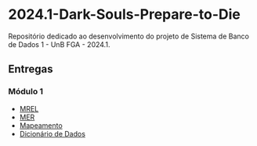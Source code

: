 # 2024.1-Dark-Souls-Prepare-to-Die

Repositório dedicado ao desenvolvimento do projeto de Sistema de Banco de Dados 1 - UnB FGA - 2024.1.

## Entregas

### **Módulo 1**

- [MREL](https://github.com/SBD1/2024.1-Dark-Souls-Prepare-to-Die/blob/main/docs/modelagem/mrel/mrel_DarkSouls.png)
- [MER](https://github.com/SBD1/2024.1-Dark-Souls-Prepare-to-Die/blob/main/docs/modelagem/mer/mer.md)
- [Mapeamento](https://github.com/SBD1/2024.1-Dark-Souls-Prepare-to-Die/blob/main/docs/modelagem/mapeamento/mapeamento.md)
- [Dicionário de Dados](https://github.com/SBD1/2024.1-Dark-Souls-Prepare-to-Die/blob/main/docs/modelagem/dd/dd.md)
